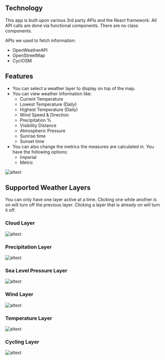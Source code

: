 ## Technology
This app is built upon various 3rd party APIs and the React framework. All API calls are done via
functional components. There are no class components. 

APIs we used to fetch information:
- OpenWeatherAPI
- OpenStreetMap
- CyclOSM

## Features
- You can select a weather layer to display on top of the map. 
- You can view weather information like:
    - Current Temperature
    - Lowest Temperature (Daily)
    - Highest Temperature (Daily)
    - Wind Speed & Direction
    - Precipitation %
    - Visibility Distance
    - Atmospheric Pressure
    - Sunrise time
    - Sunset time
- You can also change the metrics the measures are calculated in. You have the following options:
    - Imperial
    - Metric

![altext](https://github.com/hkarpinen/web-weather/docs/default_app.png "Default App Look.")

## Supported Weather Layers
You can only have one layer active at a time. Clicking one while another is on will turn off the previous layer. Clicking a layer that is already on will turn it off.

### Cloud Layer
![altext](https://github.com/hkarpinen/web-weather/docs/clouds_app.png "Clouds layer")

### Precipitation Layer
![altext](https://github.com/hkarpinen/web-weather/docs/precipitation.png "Precipitation layer")

### Sea Level Pressure Layer
![altext](https://github.com/hkarpinen/web-weather/docs/sealevelpressure.png "Sea Level Pressure Layer")

### Wind Layer
![altext](https://github.com/hkarpinen/web-weather/docs/wind.png "Wind layer")

### Temperature Layer
![altext](https://github.com/hkarpinen/web-weather/docs/temp.png "Temperature Layer")

### Cycling Layer
![altext](https://github.com/hkarpinen/web-weather/docs/cycling.png "Cycling Layer")